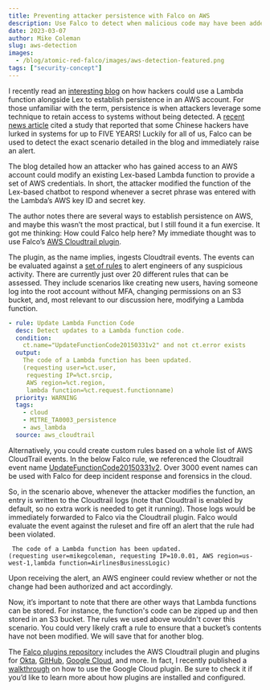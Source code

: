 ```yaml
---
title: Preventing attacker persistence with Falco on AWS
description: Use Falco to detect when malicious code may have been added to a Lambda function. 
date: 2023-03-07
author: Mike Coleman
slug: aws-detection
images:
  - /blog/atomic-red-falco/images/aws-detection-featured.png
tags: ["security-concept"]
---
```



I recently read an [interesting blog](https://medium.com/@MorattiSec/the-crow-flies-at-midnight-exploring-red-team-persistence-via-aws-lex-chatbots-b3de1edb7893) on how hackers could use a Lambda function alongside Lex to establish persistence in an AWS account. For those unfamiliar with the term, persistence is when attackers leverage some technique to retain access to systems without being detected. A [recent news article](https://www.nbcnews.com/tech/security/chinese-hackers-cisa-cyber-5-years-us-infrastructure-attack-rcna137706) cited a study that reported that some Chinese hackers have lurked in systems for up to FIVE YEARS! Luckily for all of us, Falco can be used to detect the exact scenario detailed in the blog and immediately raise an alert. 

The blog detailed how an attacker who has gained access to an AWS account could modify an existing Lex-based Lambda function to provide a set of AWS credentials. In short, the attacker modified the function of the Lex-based chatbot to respond whenever a secret phrase was entered with the Lambda’s AWS key ID and secret key. 

The author notes there are several ways to establish persistence on AWS, and maybe this wasn’t the most practical, but I still found it a fun exercise. It got me thinking: How could Falco help here? My immediate thought was to use Falco’s [AWS Cloudtrail plugin](https://github.com/falcosecurity/plugins/blob/master/plugins/cloudtrail/README.md). 

The plugin, as the name implies, ingests Cloudtrail events. The events can be evaluated against a [set of rules](https://github.com/falcosecurity/plugins/blob/master/plugins/cloudtrail/rules/aws_cloudtrail_rules.yaml#L237,L252) to alert engineers of any suspicious activity. There are currently just over 20 different rules that can be assessed. They include scenarios like creating new users, having someone log into the root account without MFA, changing permissions on an S3 bucket, and, most relevant to our discussion here, modifying a Lambda function. 

```yaml
- rule: Update Lambda Function Code
  desc: Detect updates to a Lambda function code.
  condition:
    ct.name="UpdateFunctionCode20150331v2" and not ct.error exists
  output:
    The code of a Lambda function has been updated.
    (requesting user=%ct.user,
     requesting IP=%ct.srcip,
     AWS region=%ct.region,
     lambda function=%ct.request.functionname)
  priority: WARNING
  tags:
    - cloud
    - MITRE_TA0003_persistence
    - aws_lambda
  source: aws_cloudtrail
```

Alternatively, you could create custom rules based on a whole list of AWS CloudTrail events. In the below Falco rule, we referenced the Cloudtrail event name [UpdateFunctionCode20150331v2](https://gist.github.com/pkazi/8b5a1374771f6efa5d55b92d8835718c#file-cloudtraileventnames-list-L2882). Over 3000 event names can be used with Falco for deep incident response and forensics in the cloud.

So, in the scenario above, whenever the attacker modifies the function, an entry is written to the Cloudtrail logs (note that Cloudtrail is enabled by default, so no extra work is needed to get it running). Those logs would be immediately forwarded to Falco via the Cloudtrail plugin. Falco would evaluate the event against the ruleset and fire off an alert that the rule had been violated. 

```
 The code of a Lambda function has been updated.
(requesting user=mikegcoleman, requesting IP=10.0.01, AWS region=us-west-1,lambda function=AirlinesBusinessLogic)
```

Upon receiving the alert, an AWS engineer could review whether or not the change had been authorized and act accordingly. 

Now, it’s important to note that there are other ways that Lambda functions can be stored. For instance, the function's code can be zipped up and then stored in an S3 bucket. The rules we used above wouldn't cover this scenario. You could very likely craft a rule to ensure that a bucket’s contents have not been modified. We will save that for another blog. 

The [Falco plugins repository](https://github.com/falcosecurity/plugins/) includes the AWS Cloudtrail plugin and plugins for [Okta](https://github.com/falcosecurity/plugins/tree/master/plugins/okta), [GitHub](https://github.com/falcosecurity/plugins/tree/master/plugins/github), [Google Cloud](https://github.com/falcosecurity/plugins/tree/master/plugins/gcpaudit), and more. In fact, I recently published a [walkthrough](https://github.com/falcosecurity/plugins/blob/master/plugins/gcpaudit/walkthrough.md) on how to use the Google Cloud plugin. Be sure to check it if you’d like to learn more about how plugins are installed and configured. 
